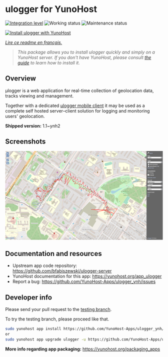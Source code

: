 <!--
N.B.: This README was automatically generated by https://github.com/YunoHost/apps/tree/master/tools/README-generator
It shall NOT be edited by hand.
-->

# ulogger for YunoHost

[![Integration level](https://dash.yunohost.org/integration/ulogger.svg)](https://dash.yunohost.org/appci/app/ulogger) ![Working status](https://ci-apps.yunohost.org/ci/badges/ulogger.status.svg) ![Maintenance status](https://ci-apps.yunohost.org/ci/badges/ulogger.maintain.svg)

[![Install ulogger with YunoHost](https://install-app.yunohost.org/install-with-yunohost.svg)](https://install-app.yunohost.org/?app=ulogger)

*[Lire ce readme en français.](./README_fr.md)*

> *This package allows you to install ulogger quickly and simply on a YunoHost server.
If you don't have YunoHost, please consult [the guide](https://yunohost.org/#/install) to learn how to install it.*

## Overview

μlogger is a web application for real-time collection of geolocation data, tracks viewing and management. 

Together with a dedicated [μlogger mobile client](https://github.com/bfabiszewski/ulogger-android) it may be used as a complete self hosted server–client solution for logging and monitoring users' geolocation.


**Shipped version:** 1.1~ynh2

## Screenshots

![Screenshot of ulogger](./doc/screenshots/screenshot.png)

## Documentation and resources

* Upstream app code repository: <https://github.com/bfabiszewski/ulogger-server>
* YunoHost documentation for this app: <https://yunohost.org/app_ulogger>
* Report a bug: <https://github.com/YunoHost-Apps/ulogger_ynh/issues>

## Developer info

Please send your pull request to the [testing branch](https://github.com/YunoHost-Apps/ulogger_ynh/tree/testing).

To try the testing branch, please proceed like that.

``` bash
sudo yunohost app install https://github.com/YunoHost-Apps/ulogger_ynh/tree/testing --debug
or
sudo yunohost app upgrade ulogger -u https://github.com/YunoHost-Apps/ulogger_ynh/tree/testing --debug
```

**More info regarding app packaging:** <https://yunohost.org/packaging_apps>
